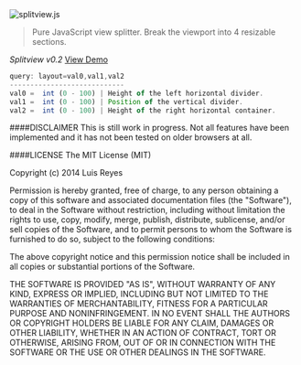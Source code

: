 <img src="http://www.luisreyes.com/splitview/splitviewlogo.png" title="splitview.js"/>

>Pure JavaScript view splitter. Break the viewport into 4 resizable sections.

*Splitview v0.2* <a href="http://www.luisreyes.com/splitview/demo" target="_blank">View Demo</a>

```javascript
query: layout=val0,val1,val2
----------------------------
val0 =  int (0 - 100) | Height of the left horizontal divider.
val1 =  int (0 - 100) | Position of the vertical divider.
val2 =  int (0 - 100) | Height of the right horizontal container.
```

####DISCLAIMER
This is still work in progress. Not all features have been implemented and it has not been tested on older browsers at all.

####LICENSE
The MIT License (MIT)

Copyright (c) 2014 Luis Reyes

Permission is hereby granted, free of charge, to any person obtaining a copy
of this software and associated documentation files (the "Software"), to deal
in the Software without restriction, including without limitation the rights
to use, copy, modify, merge, publish, distribute, sublicense, and/or sell
copies of the Software, and to permit persons to whom the Software is
furnished to do so, subject to the following conditions:

The above copyright notice and this permission notice shall be included in all
copies or substantial portions of the Software.

THE SOFTWARE IS PROVIDED "AS IS", WITHOUT WARRANTY OF ANY KIND, EXPRESS OR
IMPLIED, INCLUDING BUT NOT LIMITED TO THE WARRANTIES OF MERCHANTABILITY,
FITNESS FOR A PARTICULAR PURPOSE AND NONINFRINGEMENT. IN NO EVENT SHALL THE
AUTHORS OR COPYRIGHT HOLDERS BE LIABLE FOR ANY CLAIM, DAMAGES OR OTHER
LIABILITY, WHETHER IN AN ACTION OF CONTRACT, TORT OR OTHERWISE, ARISING FROM,
OUT OF OR IN CONNECTION WITH THE SOFTWARE OR THE USE OR OTHER DEALINGS IN THE
SOFTWARE.
